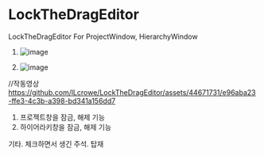 # LockTheDragEditor
LockTheDragEditor For ProjectWindow, HierarchyWindow

1. ![image](https://github.com/lLcrowe/LockTheDragEditor/assets/44671731/e42db42e-365d-4fed-9162-608fbf2ac01f)  

2. ![image](https://github.com/lLcrowe/LockTheDragEditor/assets/44671731/a462d399-272b-45d3-b20c-c70e0275102d)  

//작동영상
https://github.com/lLcrowe/LockTheDragEditor/assets/44671731/e96aba23-ffe3-4c3b-a398-bd341a156dd7

1. 프로젝트창을 잠금, 해제 기능
2. 하이어라키창을 잠금, 해제 기능

기타.
체크하면서 생긴 주석. 탑재
